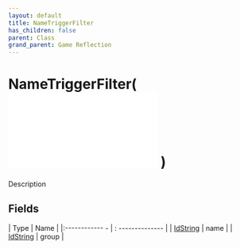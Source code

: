 ```yaml
---
layout: default
title: NameTriggerFilter
has_children: false
parent: Class
grand_parent: Game Reflection
---
```

# NameTriggerFilter( ![ TriggerFilter ](game-reflection/classes/trigger_filter.md) )
Description 

## Fields
| Type | Name |
|:------------ - | : -------------- |
| [IdString](game-reflection/components/id_string.md) | name |
| [IdString](game-reflection/components/id_string.md) | group |
